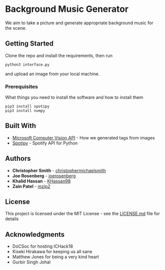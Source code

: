 # Background Music Generator

We aim to take a picture and generate appropriate background music for the scene.

## Getting Started

Clone the repo and install the requirements, then run 
```
python3 interface.py
```
and upload an image from your local machine.

### Prerequisites

What things you need to install the software and how to install them

```
pip3 install spotipy
pip3 install numpy
```

## Built With

* [Microsoft Computer Vision API](http://customvision.ai/) - How we generated tags from images
* [Spotipy](http://spotipy.readthedocs.io/en/latest/) - Spotify API for Python

## Authors

* **Christopher Smith** - [christophermichaelsmith](https://github.com/christophermichaelsmith)
* **Joe Rosenberg** - [joerosenberg](https://github.com/joerosenberg)
* **Khalid Hassan** - [KHassan98](https://github.com/KHassan98)
* **Zain Patel** - [mzjp2](https://github.com/mzjp2)


## License

This project is licensed under the MIT License - see the [LICENSE.md](LICENSE.md) file for details

## Acknowledgments

* DoCSoc for hosting ICHack18
* Kiseki Hirakawa for keeping us all sane
* Matthew Jones for being a very kind heart
* Gurbir Singh Johal